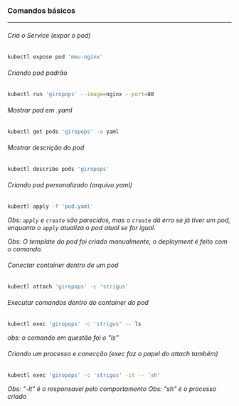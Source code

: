 ### Comandos básicos
---

###### Cria o Service (expor o pod)
``` bash
kubectl expose pod 'meu-nginx'
```

###### Criando pod padrão
```bash
kubectl run 'giropops' --image=nginx --port=80
```

###### Mostrar pod em .yaml
```bash
kubectl get pods 'giropops' -o yaml
```

###### Mostrar descrição do pod
```bash
kubectl describe pods 'giropops'
```

###### Criando pod personalizado (arquivo.yaml)
```bash
kubectl apply -f 'pod.yaml'
```


*Obs: `apply` e `create` são parecidos, mas o `create` dá erro se já tiver um pod, enquanto o `apply` atualiza o pod atual se for igual.*

*Obs: O template do pod foi criado manualmente, o deployment é feito com o comando.*
<br>

###### Conectar container dentro de um pod
```bash
kubectl attach 'giropops' -c 'strigus'
```

###### Executar comandos dentro do container do pod
```bash
kubectl exec 'giropops' -c 'strigus' -- ls
```

*obs: o comando em questão foi o "ls"*
<br>

###### Criando um processo e conecção (exec faz o papel do attach também)
```bash
kubectl exec 'giropops' -c 'strigus' -it -- 'sh'
```

*Obs: "-it" é o responsavel pelo comportamento*
*Obs: "sh" é o processo criado*